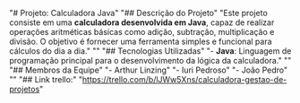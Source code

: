 "# Projeto: Calculadora Java" 
"## Descrição do Projeto" 
"Este projeto consiste em uma **calculadora desenvolvida em Java**, capaz de realizar operações aritméticas básicas como adição, subtração, multiplicação e divisão. O objetivo é fornecer uma ferramenta simples e funcional para cálculos do dia a dia." 
"" 
"## Tecnologias Utilizadas" 
"- **Java**: Linguagem de programação principal para o desenvolvimento da lógica da calculadora." 
"" 
"## Membros da Equipe" 
"- Arthur Linzing" 
"- Iuri Pedroso"
"- João Pedro" 
""
"## Link trello:"
"https://trello.com/b/lJWw5Xns/calculadora-gestao-de-projetos"
